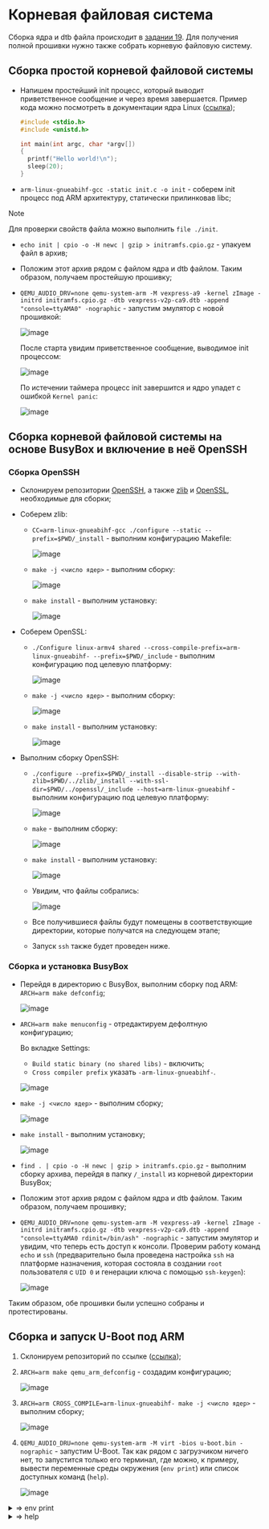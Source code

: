 # Корневая файловая система

Сборка ядра и dtb файла происходит в [задании 19](https://github.com/EltexEmbeddedC/cross-compilation). Для получения полной прошивки нужно также собрать корневую файловую систему.

## Сборка простой корневой файловой системы

- Напишем простейший init процесс, который выводит приветственное сообщение и через время завершается. Пример кода можно посмотреть в документации ядра Linux ([ссылка](https://github.com/torvalds/linux/blob/master/Documentation/filesystems/ramfs-rootfs-initramfs.rst#contents-of-initramfs));

  ```c
  #include <stdio.h>
  #include <unistd.h>
  
  int main(int argc, char *argv[])
  {
    printf("Hello world!\n");
    sleep(20);
  }
  ```
- `arm-linux-gnueabihf-gcc -static init.c -o init` - соберем init процесс под ARM архитектуру, статически прилинковав libc;

> [!NOTE]
> Для проверки свойств файла можно выполнить `file ./init`.
- `echo init | cpio -o -H newc | gzip > initramfs.cpio.gz` - упакуем файл в архив;
- Положим этот архив рядом с файлом ядра и dtb файлом. Таким образом, получаем простейшую прошивку;
- `QEMU_AUDIO_DRV=none qemu-system-arm -M vexpress-a9 -kernel zImage -initrd initramfs.cpio.gz -dtb vexpress-v2p-ca9.dtb -append "console=ttyAMA0" -nographic` - запустим эмулятор с новой прошивкой:

  ![image](https://github.com/user-attachments/assets/8ba82ae6-9cf5-4b15-88e2-af12f6a6f240)

  После старта увидим приветственное сообщение, выводимое init процессом:
  
  ![image](https://github.com/user-attachments/assets/0f5c7a83-8d9a-4a84-a628-91a28fa76865)

  По истечении таймера процесс init завершится и ядро упадет с ошибкой `Kernel panic`:

  ![image](https://github.com/user-attachments/assets/62a01422-beef-48dc-84c2-92d0298ff648)

## Сборка корневой файловой системы на основе BusyBox и включение в неё OpenSSH

### Сборка OpenSSH

- Склонируем репозитории [OpenSSH](https://github.com/openssh/openssh-portable), а также [zlib](https://github.com/madler/zlib) и [OpenSSL](https://github.com/openssl/openssl), необходимые для сборки;
- Соберем zlib:
  - `CC=arm-linux-gnueabihf-gcc ./configure --static --prefix=$PWD/_install` - выполним конфигурацию Makefile:

    ![image](https://github.com/user-attachments/assets/3ed02d45-6931-4a5d-b8e9-c9b4ace9712f)
  - `make -j <число ядер>` - выполним сборку:

    ![image](https://github.com/user-attachments/assets/831ef48b-b1e1-40d9-aafa-baf96d6c15e5)

  - `make install` - выполним установку:

    ![image](https://github.com/user-attachments/assets/0aa1e6c0-4983-4bfc-a03a-68000ed0b932)

- Соберем OpenSSL:
  - `./Configure linux-armv4 shared --cross-compile-prefix=arm-linux-gnueabihf- --prefix=$PWD/_include` - выполним конфигурацию под целевую платформу:

    ![image](https://github.com/user-attachments/assets/b9b50acf-1480-4c39-98f9-867a5c85bdd9)
  - `make -j <число ядер>` - выполним сборку:

    ![image](https://github.com/user-attachments/assets/ab8e3214-78b4-4797-b912-fe6112d126b7)

  - `make install` - выполним установку:
 
    ![image](https://github.com/user-attachments/assets/c5e4ea32-6dae-4de7-865c-3f0dd6682eaa)

- Выполним сборку OpenSSH:

  - `./configure --prefix=$PWD/_install --disable-strip --with-zlib=$PWD/../zlib/_install --with-ssl-dir=$PWD/../openssl/_include --host=arm-linux-gnueabihf` - выполним конфигурацию под целевую платформу:

    ![image](https://github.com/user-attachments/assets/e4ccf106-5ce8-4b45-8bf9-10c7344183aa)
  - `make` - выполним сборку:

    ![image](https://github.com/user-attachments/assets/472a4c20-2bf0-4650-8800-2dcfcbd7f383)
  - `make install` - выполним установку:
 
    ![image](https://github.com/user-attachments/assets/5554b965-dc09-414c-89bf-5a97c69577b3)

  - Увидим, что файлы собрались:

    ![image](https://github.com/user-attachments/assets/02f65c86-4be6-4aa9-b0b4-c74856a69b1e)

  - Все получившиеся файлы будут помещены в соответствующие директории, которые получатся на следующем этапе;
 
  - Запуск `ssh` также будет проведен ниже.
  
### Сборка и установка BusyBox

- Перейдя в директорию с BusyBox, выполним сборку под ARM: `ARCH=arm make defconfig`;

  ![image](https://github.com/user-attachments/assets/40ce7d73-9356-4bee-9ffb-2b00e828768e)

- `ARCH=arm make menuconfig` - отредактируем дефолтную конфигурацию;

  Во вкладке Settings:
  - `Build static binary (no shared libs)` - включить;
  - `Cross compiler prefix` указать `-arm-linux-gnueabihf-`.

  ![image](https://github.com/user-attachments/assets/cb3a2b75-368f-4cd6-b2ef-a73ecbd14335)

- `make -j <число ядер>` - выполним сборку;

  ![image](https://github.com/user-attachments/assets/dc61b695-f836-462e-9967-185860e4bf28)

- `make install` - выполним установку;


  ![image](https://github.com/user-attachments/assets/3c70975d-b61f-4e14-bff2-606cf310efff)

- `find . | cpio -o -H newc | gzip > initramfs.cpio.gz` - выполним сборку архива, перейдя в папку `/_install` из корневой директории BusyBox;
- Положим этот архив рядом с файлом ядра и dtb файлом. Таким образом, получаем прошивку;
- `QEMU_AUDIO_DRV=none qemu-system-arm -M vexpress-a9 -kernel zImage -initrd initramfs.cpio.gz -dtb vexpress-v2p-ca9.dtb -append "console=ttyAMA0 rdinit=/bin/ash" -nographic` - запустим эмулятор и увидим, что теперь есть доступ к консоли. Проверим работу команд `echo` и `ssh` (предварительно была проведена настройка `ssh` на платформе назначения, которая состояла в создании `root` пользователя с `UID 0` и генерации ключа с помощью `ssh-keygen`):

  ![image](https://github.com/user-attachments/assets/1ac6c894-391d-459e-8420-9550a0dbf5d2)

Таким образом, обе прошивки были успешно собраны и протестированы.

## Сборка и запуск U-Boot под ARM

1. Склонируем репозиторий по ссылке ([ссылка](https://github.com/u-boot/u-boot));
2. `ARCH=arm make qemu_arm_defconfig` - создадим конфигурацию;

   ![image](https://github.com/user-attachments/assets/992d5d4c-3914-4f77-b39e-316dacde37a5)
3. `ARCH=arm CROSS_COMPILE=arm-linux-gnueabihf- make -j <число ядер>` - выполним сборку;

   ![image](https://github.com/user-attachments/assets/271c0be4-ac8b-4c38-b73c-a66b6f9f9cda)
4. `QEMU_AUDIO_DRU=none qemu-system-arm -M virt -bios u-boot.bin -nographic` - запустим U-Boot. Так как рядом с загрузчиком ничего нет, то запустится только его терминал, где можно, к примеру, вывести переменные среды окружения (`env print`) или список доступных команд (`help`).

   ![image](https://github.com/user-attachments/assets/b735c44a-0933-49ce-b66e-44bb6e8a67f8)

<details>

<summary>=> env print</summary>

```
arch=arm
baudrate=115200
board=qemu-arm
board_name=qemu-arm
boot_targets=qfw usb scsi virtio nvme dhcp
bootcmd=bootflow scan -lb
bootdelay=2
cpu=armv7
ethaddr=52:54:00:12:34:56
fdt_addr=0x40000000
fdt_high=0xffffffff
fdtcontroladdr=465ddea0
initrd_high=0xffffffff
kernel_addr_r=0x40400000
loadaddr=0x40200000
preboot=usb start
pxefile_addr_r=0x40300000
ramdisk_addr_r=0x44000000
scriptaddr=0x40200000
stderr=serial,vidconsole
stdin=serial,usbkbd
stdout=serial,vidconsole
usb_ignorelist=0x1050:*,
vendor=emulation
```

</details>

<details>

<summary>=> help</summary>

```
?         - alias for 'help'
base      - print or set address offset
bdinfo    - print Board Info structure
blkcache  - block cache diagnostics and control
boot      - boot default, i.e., run 'bootcmd'
bootd     - boot default, i.e., run 'bootcmd'
bootdev   - Boot devices
bootefi   - Boots an EFI payload from memory
bootelf   - Boot from an ELF image in memory
bootflow  - Boot flows
bootm     - boot application image from memory
bootmeth  - Boot methods
bootp     - boot image via network using BOOTP/TFTP protocol
bootvx    - Boot vxWorks from an ELF image
bootz     - boot Linux zImage image from memory
chpart    - change active partition of a MTD device
cls       - clear screen
cmp       - memory compare
coninfo   - print console devices and information
cp        - memory copy
crc32     - checksum calculation
date      - get/set/reset date & time
dfu       - Device Firmware Upgrade
dhcp      - boot image via network using DHCP/TFTP protocol
dm        - Driver model low level access
echo      - echo args to console
editenv   - edit environment variable
eficonfig - provide menu-driven UEFI variable maintenance interface
env       - environment handling commands
erase     - erase FLASH memory
exit      - exit script
ext2load  - load binary file from a Ext2 filesystem
ext2ls    - list files in a directory (default /)
ext4load  - load binary file from a Ext4 filesystem
ext4ls    - list files in a directory (default /)
ext4size  - determine a file's size
false     - do nothing, unsuccessfully
fatinfo   - print information about filesystem
fatload   - load binary file from a dos filesystem
fatls     - list files in a directory (default /)
fatmkdir  - create a directory
fatrm     - delete a file
fatsize   - determine a file's size
fatwrite  - write file into a dos filesystem
fdt       - flattened device tree utility commands
flinfo    - print FLASH memory information
fstype    - Look up a filesystem type
fstypes   - List supported filesystem types
go        - start application at address 'addr'
help      - print command description/usage
iminfo    - print header information for application image
imxtract  - extract a part of a multi-image
itest     - return true/false on integer compare
lcdputs   - print string on video framebuffer
ln        - Create a symbolic link
load      - load binary file from a filesystem
loadb     - load binary file over serial line (kermit mode)
loads     - load S-Record file over serial line
loadx     - load binary file over serial line (xmodem mode)
loady     - load binary file over serial line (ymodem mode)
loop      - infinite loop on address range
ls        - list files in a directory (default /)
md        - memory display
mii       - MII utility commands
mm        - memory modify (auto-incrementing address)
mtd       - MTD utils
mtdparts  - define flash/nand partitions
mw        - memory write (fill)
net       - NET sub-system
nm        - memory modify (constant address)
nvme      - NVM Express sub-system
panic     - Panic with optional message
part      - disk partition related commands
pci       - list and access PCI Configuration Space
ping      - send ICMP ECHO_REQUEST to network host
poweroff  - Perform POWEROFF of the device
printenv  - print environment variables
protect   - enable or disable FLASH write protection
pxe       - get and boot from pxe files
qfw       - QEMU firmware interface
random    - fill memory with random pattern
reset     - Perform RESET of the CPU
run       - run commands in an environment variable
save      - save file to a filesystem
saveenv   - save environment variables to persistent storage
scsi      - SCSI sub-system
scsiboot  - boot from SCSI device
setcurs   - set cursor position within screen
setenv    - set environment variables
setexpr   - set environment variable as the result of eval expression
showvar   - print local hushshell variables
size      - determine a file's size
sleep     - delay execution for some time
source    - run script from memory
test      - minimal test like /bin/sh
tftpboot  - load file via network using TFTP protocol
tpm       - Issue a TPMv1.x command
tpm2      - Issue a TPMv2.x command
true      - do nothing, successfully
usb       - USB sub-system
usbboot   - boot from USB device
vbe       - Verified Boot for Embedded
version   - print monitor, compiler and linker version
virtio    - virtio block devices sub-system
```

</details>
